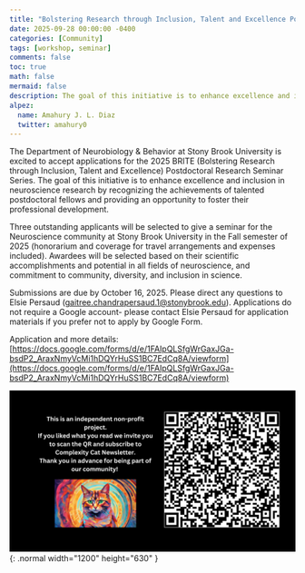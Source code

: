 ```yaml
---
title: "Bolstering Research through Inclusion, Talent and Excellence Postdoctoral Research Seminar Series 2025"
date: 2025-09-28 00:00:00 -0400
categories: [Community]
tags: [workshop, seminar]
comments: false
toc: true
math: false
mermaid: false
description: The goal of this initiative is to enhance excellence and inclusion in neuroscience research by recognizing the achievements of talented postdoctoral fellows and providing an opportunity to foster their professional development.
alpez:
  name: Amahury J. L. Diaz
  twitter: amahury0
---
```

The Department of Neurobiology & Behavior at Stony Brook University is excited to accept applications for the 2025 BRITE (Bolstering Research through Inclusion, Talent and Excellence) Postdoctoral Research Seminar Series.  The goal of this initiative is to enhance excellence and inclusion in neuroscience research by recognizing the achievements of talented postdoctoral fellows and providing an opportunity to foster their professional development.

Three outstanding applicants will be selected to give a seminar for the Neuroscience community at Stony Brook University in the Fall semester of 2025 (honorarium and coverage for travel arrangements and expenses included).  Awardees will be selected based on their scientific accomplishments and potential in all fields of neuroscience, and commitment to community, diversity, and inclusion in science.

Submissions are due by October 16, 2025.  Please direct any questions to Elsie Persaud (gaitree.chandrapersaud.1@stonybrook.edu).  Applications do not require a Google account- please contact Elsie Persaud for application materials if you prefer not to apply by Google Form. 

Application and more details: [https://docs.google.com/forms/d/e/1FAIpQLSfgWrGaxJGa-bsdP2_AraxNmyVcMi1hDQYrHuSS1BC7EdCq8A/viewform](https://docs.google.com/forms/d/e/1FAIpQLSfgWrGaxJGa-bsdP2_AraxNmyVcMi1hDQYrHuSS1BC7EdCq8A/viewform)

![Desktop View](/assets/img/fix/complexity-cat-newsletter.png){: .normal width="1200" height="630" }
